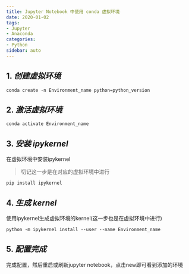 ```yaml
---
title: Jupyter Notebook 中使用 conda 虚拟环境
date: 2020-01-02
tags:
- Jupyter
- Anaconda
categories:
- Python
sidebar: auto
---
```


## 1. ***创建虚拟环境***

```shell
conda create -n Environment_name python=python_version
```

## 2. ***激活虚拟环境***

```shell
conda activate Environment_name
```

## 3. ***安装 ipykernel***

在虚拟环境中安装ipykernel

> 切记这一步是在对应的虚拟环境中进行

```shell
pip install ipykernel
```

## 4. ***生成 kernel***

使用ipykernel生成虚拟环境的kernel(这一步也是在虚拟环境中进行)

```shell
python -m ipykernel install --user --name Environment_name
```

## 5. ***配置完成***

完成配置，然后重启或刷新jupyter notebook，点击new即可看到添加的环境

